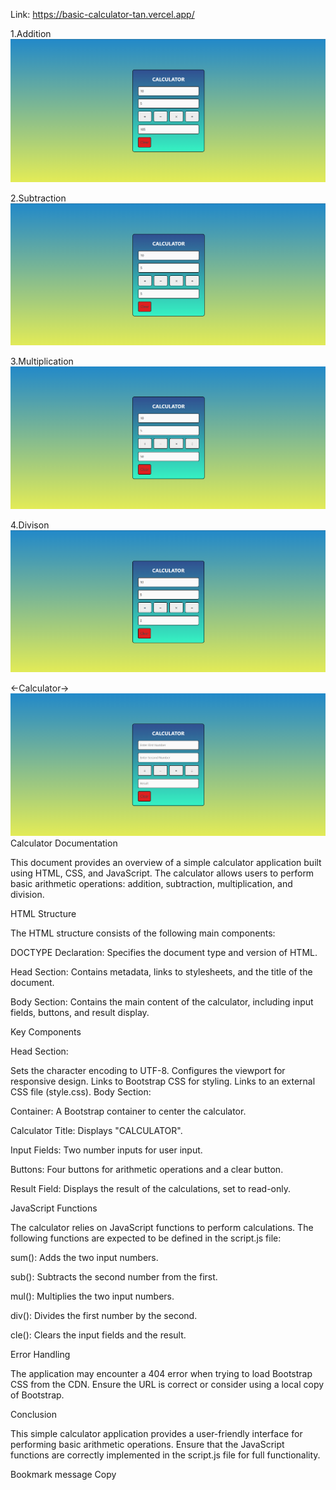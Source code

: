 Link: https://basic-calculator-tan.vercel.app/

1.Addition
![alt text](Output/cal1.png)

2.Subtraction
![alt text](Output/cal2.png)

3.Multiplication
![alt text](Output/cal3.png)

4.Divison
![alt text](Output/cal4.png)

<-Calculator->
![alt text](Output/cal.png)
Calculator Documentation

This document provides an overview of a simple calculator application built using HTML, CSS, and JavaScript. The calculator allows users to perform basic arithmetic operations: addition, subtraction, multiplication, and division.

HTML Structure

The HTML structure consists of the following main components:

DOCTYPE Declaration: Specifies the document type and version of HTML.

Head Section: Contains metadata, links to stylesheets, and the title of the document.

Body Section: Contains the main content of the calculator, including input fields, buttons, and result display.

Key Components

Head Section:

Sets the character encoding to UTF-8.
Configures the viewport for responsive design.
Links to Bootstrap CSS for styling.
Links to an external CSS file (style.css).
Body Section:

Container: A Bootstrap container to center the calculator.

Calculator Title: Displays "CALCULATOR".

Input Fields: Two number inputs for user input.

Buttons: Four buttons for arithmetic operations and a clear button.

Result Field: Displays the result of the calculations, set to read-only.

JavaScript Functions

The calculator relies on JavaScript functions to perform calculations. The following functions are expected to be defined in the script.js file:

sum(): Adds the two input numbers.

sub(): Subtracts the second number from the first.

mul(): Multiplies the two input numbers.

div(): Divides the first number by the second.

cle(): Clears the input fields and the result.

Error Handling

The application may encounter a 404 error when trying to load Bootstrap CSS from the CDN. Ensure the URL is correct or consider using a local copy of Bootstrap.

Conclusion

This simple calculator application provides a user-friendly interface for performing basic arithmetic operations. Ensure that the JavaScript functions are correctly implemented in the script.js file for full functionality.

Bookmark message
Copy
